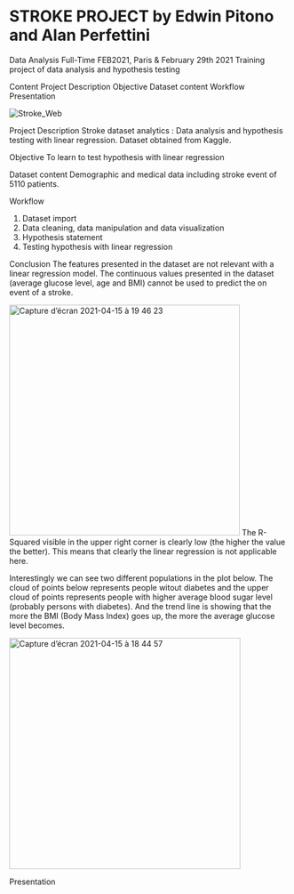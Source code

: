 # STROKE PROJECT by Edwin Pitono and Alan Perfettini
Data Analysis Full-Time FEB2021, Paris & February 29th 2021
Training project of data analysis and hypothesis testing

Content
Project Description
Objective
Dataset content
Workflow
Presentation

![Stroke_Web](https://user-images.githubusercontent.com/76606558/114902277-f3fedc80-9e15-11eb-89b5-bb2c342d281a.png)

Project Description 
Stroke dataset analytics : Data analysis and hypothesis testing with linear regression.
Dataset obtained from Kaggle.

Objective
To learn to test hypothesis with linear regression

Dataset content
Demographic and medical data including stroke event of 5110 patients.

Workflow
1. Dataset import
2. Data cleaning, data manipulation and data visualization 
3. Hypothesis statement
4. Testing hypothesis with linear regression



Conclusion
The features presented in the dataset are not relevant with a linear regression model. The continuous values presented in the dataset (average glucose level, age and BMI) cannot be used to predict the on event of a stroke. 

<img width="415" alt="Capture d’écran 2021-04-15 à 19 46 23" src="https://user-images.githubusercontent.com/76606558/114915016-57dbd200-9e23-11eb-8939-1a6ed7acc5d3.png">
The R-Squared visible in the upper right corner is clearly low (the higher the value the better). This means that clearly the linear regression is not applicable here.

Interestingly we can see two different populations in the plot below. The cloud of points below represents people witout diabetes and the upper cloud of points represents people with higher average blood sugar level (probably persons with diabetes). And the trend line is showing that the more the BMI (Body Mass Index) goes up, the more the average glucose level becomes.

<img width="416" alt="Capture d’écran 2021-04-15 à 18 44 57" src="https://user-images.githubusercontent.com/76606558/114907860-cd43a480-9e1b-11eb-9b05-3cc3c531680c.png">


Presentation

